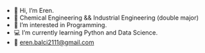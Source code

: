 - 👋 Hi, I’m Eren.
- 🎒 Chemical Engineering && Industrial Engineering (double major)
- 👀 I’m interested in Programming.
- 💻 I’m currently learning Python and Data Science.
- 📧 eren.balci2111@gmail.com


<!---
ereenblc/ereenblc is a ✨ special ✨ repository because its `README.md` (this file) appears on your GitHub profile.
You can click the Preview link to take a look at your changes.
--->

